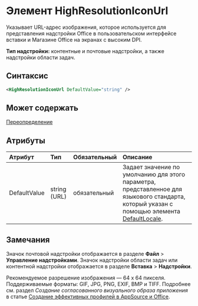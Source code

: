 # <a name="highresolutioniconurl-element"></a>Элемент HighResolutionIconUrl

Указывает URL-адрес изображения, которое используется для представления надстройки Office в пользовательском интерфейсе вставки и Магазине Office на экранах с высоким DPI.

**Тип надстройки:** контентные и почтовые надстройки, а также надстройки области задач.

## <a name="syntax"></a>Синтаксис

```XML
<HighResolutionIconUrl DefaultValue="string" />
```

## <a name="can-contain"></a>Может содержать

[Переопределение](override.md)

## <a name="attributes"></a>Атрибуты

|**Атрибут**|**Тип**|**Обязательный**|**Описание**|
|:-----|:-----|:-----|:-----|
|DefaultValue|string (URL)|обязательный|Задает значение по умолчанию для этого параметра, представленное для языкового стандарта, который указан с помощью элемента [DefaultLocale](defaultlocale.md).|

## <a name="remarks"></a>Замечания

Значок почтовой надстройки отображается в разделе **Файл**  >  **Управление надстройками**. Значок надстройки области задач или контентной надстройки отображается в разделе **Вставка**  >  **Надстройки**.

Рекомендуемое разрешение изображения — 64 x 64 пикселя. Поддерживаемые форматы: GIF, JPG, PNG, EXIF, BMP и TIFF. Подробнее см. раздел _Создание согласованного визуального образа приложения_ в статье [Создание эффективных профилей в AppSource и Office](https://docs.microsoft.com/office/dev/store/create-effective-office-store-listings).
